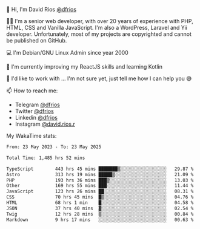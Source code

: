 👋 Hi, I'm David Rios [@dfrios](https://github.com/dfrios)

👨‍💻 I'm a senior web developer, with over 20 years of experience with PHP, HTML, CSS and Vanilla JavaScript. I'm also a WordPress, Laravel and Yii developer. Unfortunately, most of my projects are copyrighted and cannot be published on GitHub.

💻 I'm Debian/GNU Linux Admin since year 2000

🌱 I'm currently improving my ReactJS skills and learning Kotlin

💞️ I'd like to work with ... I'm not sure yet, just tell me how I can help you 😅


📫 How to reach me:
* Telegram [@dfrios](https://t.me/dfrios)
* Twitter [@dfrios](https://twitter.com/dfrios)
* Linkedin [@dfrios](https://linkedin.com/in/dfrios)
* Instagram [@david.rios.r](https://instagram.com/david.rios.r)



My WakaTime stats:
<!--START_SECTION:waka-->

```txt
From: 23 May 2023 - To: 23 May 2025

Total Time: 1,485 hrs 52 mins

TypeScript        443 hrs 45 mins ███████▒░░░░░░░░░░░░░░░░░   29.87 %
Astro             313 hrs 19 mins █████▒░░░░░░░░░░░░░░░░░░░   21.09 %
PHP               193 hrs 36 mins ███▒░░░░░░░░░░░░░░░░░░░░░   13.03 %
Other             169 hrs 55 mins ███░░░░░░░░░░░░░░░░░░░░░░   11.44 %
JavaScript        123 hrs 26 mins ██░░░░░░░░░░░░░░░░░░░░░░░   08.31 %
CSS               70 hrs 45 mins  █▒░░░░░░░░░░░░░░░░░░░░░░░   04.76 %
HTML              68 hrs 1 min    █░░░░░░░░░░░░░░░░░░░░░░░░   04.58 %
JSON              37 hrs 40 mins  ▓░░░░░░░░░░░░░░░░░░░░░░░░   02.54 %
Twig              12 hrs 28 mins  ▒░░░░░░░░░░░░░░░░░░░░░░░░   00.84 %
Markdown          9 hrs 17 mins   ░░░░░░░░░░░░░░░░░░░░░░░░░   00.63 %
```

<!--END_SECTION:waka-->
